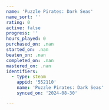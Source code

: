 ```yaml
---
name: 'Puzzle Pirates: Dark Seas'
name_sort: ''
rating: 0
active: false
progress: ''
hours_played: 0
purchased_on: .nan
started_on: .nan
beaten_on: .nan
completed_on: .nan
mastered_on: .nan
identifiers:
  - type: steam
    appid: '552110'
    name: 'Puzzle Pirates: Dark Seas'
    synced_on: '2024-08-30'

---
```

